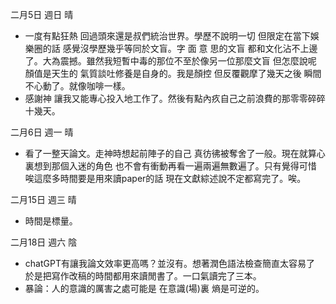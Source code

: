 二月5日 週日 晴
- 一度有點狂熱 回過頭來還是叔們統治世界。學歷不說明一切 但限定在當下娛樂圈的話 感覺沒學歷幾乎等同於文盲。字 面 意 思的文盲 都和文化沾不上邊了。大為震撼。雖然我短暫中毒的那位不至於像另一位那麼文盲 但怎麼說呢 顏值是天生的 氣質談吐修養是自身的。我是顏控 但反覆觀摩了幾天之後 瞬間不心動了。就像咖啡一樣。
- 感謝神 讓我又能專心投入地工作了。然後有點內疚自己之前浪費的那零零碎碎十幾天。

二月6日 週一 晴
- 看了一整天論文。走神時想起前陣子的自己 真彷彿被奪舍了一般。現在就算心裏想到那個入迷的角色 也不會有衝動再看一遍兩遍無數遍了。只有覺得可惜 唉這麼多時間要是用來讀paper的話 現在文獻綜述說不定都寫完了。唉。

二月15日 週三 晴
- 時間是標量。

二月18日 週六 陰
- chatGPT有讓我論文效率更高嗎？並沒有。想著潤色語法檢查簡直太容易了 於是把寫作改稿的時間都用來讀閒書了。一口氣讀完了三本。
- 暴論：人的意識的厲害之處可能是 在意識(場)裏 熵是可逆的。
